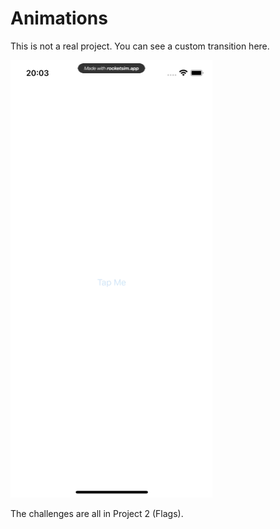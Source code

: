 # Animations

This is not a real project. You can see a custom transition here.

![](images/animations.gif)

The challenges are all in Project 2 (Flags).